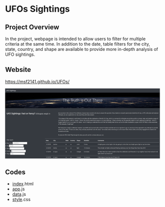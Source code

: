 # UFOs Sightings

## Project Overview
In the project, webpage is intended to allow users to filter for multiple criteria at the same time. In addition to the date, table filters for the city, state, country, and shape are available to provide more in-depth analysis of UFO sightings. 

## Website
https://msf2141.github.io/UFOs/

![UFO%20website](https://github.com/MSF2141/UFOs/blob/a22e888c8424bafaca8021d4e84eacc9ae6b25fb/UFO%20website.png)

## Codes
- [index](https://github.com/MSF2141/UFOs/blob/e9ca008b8b0d6d842ce01e8ac8e234029db9d210/index.html).html
- [app](https://github.com/MSF2141/UFOs/blob/6d51ece614fe90943e3acbe2ed7557333d69ed4c/static/js/app.js).js
- [data](https://github.com/MSF2141/UFOs/blob/81d4d9b74b055f833e2b4c969404cfdb936522eb/static/js/data.js).js
- [style](https://github.com/MSF2141/UFOs/blob/b0dcd999afffd26b1364e9400f32c1dda2ff004d/static/CSS/style.css).css
